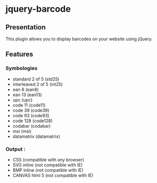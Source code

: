 jquery-barcode
==============

Presentation
------------

This plugin allows you to display barcodes on your website using jQuery.


Features
--------

### Symbologies
 - standard 2 of 5 (std25)
 - interleaved 2 of 5 (int25)
 - ean 8 (ean8)
 - ean 13 (ean13)
 - upc (upc)
 - code 11 (code11)
 - code 39 (code39)
 - code 93 (code93)
 - code 128 (code128)  
 - codabar (codabar)
 - msi (msi)
 - datamatrix (datamatrix)
  
### Output : 
 - CSS (compatible with any browser)
 - SVG inline (not compatible with IE)
 - BMP inline (not compatible with IE)      
 - CANVAS html 5 (not compatible with IE)